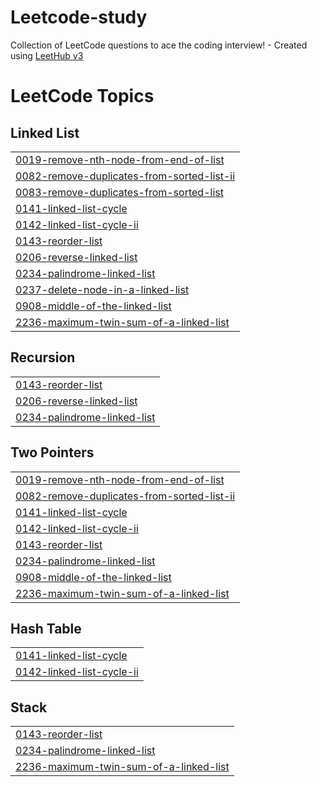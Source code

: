 # Leetcode-study
Collection of LeetCode questions to ace the coding interview! - Created using [LeetHub v3](https://github.com/raphaelheinz/LeetHub-3.0)

<!---LeetCode Topics Start-->
# LeetCode Topics
## Linked List
|  |
| ------- |
| [0019-remove-nth-node-from-end-of-list](https://github.com/mersault18/Leetcode-study/tree/master/0019-remove-nth-node-from-end-of-list) |
| [0082-remove-duplicates-from-sorted-list-ii](https://github.com/mersault18/Leetcode-study/tree/master/0082-remove-duplicates-from-sorted-list-ii) |
| [0083-remove-duplicates-from-sorted-list](https://github.com/mersault18/Leetcode-study/tree/master/0083-remove-duplicates-from-sorted-list) |
| [0141-linked-list-cycle](https://github.com/mersault18/Leetcode-study/tree/master/0141-linked-list-cycle) |
| [0142-linked-list-cycle-ii](https://github.com/mersault18/Leetcode-study/tree/master/0142-linked-list-cycle-ii) |
| [0143-reorder-list](https://github.com/mersault18/Leetcode-study/tree/master/0143-reorder-list) |
| [0206-reverse-linked-list](https://github.com/mersault18/Leetcode-study/tree/master/0206-reverse-linked-list) |
| [0234-palindrome-linked-list](https://github.com/mersault18/Leetcode-study/tree/master/0234-palindrome-linked-list) |
| [0237-delete-node-in-a-linked-list](https://github.com/mersault18/Leetcode-study/tree/master/0237-delete-node-in-a-linked-list) |
| [0908-middle-of-the-linked-list](https://github.com/mersault18/Leetcode-study/tree/master/0908-middle-of-the-linked-list) |
| [2236-maximum-twin-sum-of-a-linked-list](https://github.com/mersault18/Leetcode-study/tree/master/2236-maximum-twin-sum-of-a-linked-list) |
## Recursion
|  |
| ------- |
| [0143-reorder-list](https://github.com/mersault18/Leetcode-study/tree/master/0143-reorder-list) |
| [0206-reverse-linked-list](https://github.com/mersault18/Leetcode-study/tree/master/0206-reverse-linked-list) |
| [0234-palindrome-linked-list](https://github.com/mersault18/Leetcode-study/tree/master/0234-palindrome-linked-list) |
## Two Pointers
|  |
| ------- |
| [0019-remove-nth-node-from-end-of-list](https://github.com/mersault18/Leetcode-study/tree/master/0019-remove-nth-node-from-end-of-list) |
| [0082-remove-duplicates-from-sorted-list-ii](https://github.com/mersault18/Leetcode-study/tree/master/0082-remove-duplicates-from-sorted-list-ii) |
| [0141-linked-list-cycle](https://github.com/mersault18/Leetcode-study/tree/master/0141-linked-list-cycle) |
| [0142-linked-list-cycle-ii](https://github.com/mersault18/Leetcode-study/tree/master/0142-linked-list-cycle-ii) |
| [0143-reorder-list](https://github.com/mersault18/Leetcode-study/tree/master/0143-reorder-list) |
| [0234-palindrome-linked-list](https://github.com/mersault18/Leetcode-study/tree/master/0234-palindrome-linked-list) |
| [0908-middle-of-the-linked-list](https://github.com/mersault18/Leetcode-study/tree/master/0908-middle-of-the-linked-list) |
| [2236-maximum-twin-sum-of-a-linked-list](https://github.com/mersault18/Leetcode-study/tree/master/2236-maximum-twin-sum-of-a-linked-list) |
## Hash Table
|  |
| ------- |
| [0141-linked-list-cycle](https://github.com/mersault18/Leetcode-study/tree/master/0141-linked-list-cycle) |
| [0142-linked-list-cycle-ii](https://github.com/mersault18/Leetcode-study/tree/master/0142-linked-list-cycle-ii) |
## Stack
|  |
| ------- |
| [0143-reorder-list](https://github.com/mersault18/Leetcode-study/tree/master/0143-reorder-list) |
| [0234-palindrome-linked-list](https://github.com/mersault18/Leetcode-study/tree/master/0234-palindrome-linked-list) |
| [2236-maximum-twin-sum-of-a-linked-list](https://github.com/mersault18/Leetcode-study/tree/master/2236-maximum-twin-sum-of-a-linked-list) |
<!---LeetCode Topics End-->